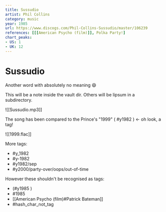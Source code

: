 ```yaml
---
title: Sussudio
artist: Phil Collins
category: music
year: 1985
url: https://www.discogs.com/Phil-Collins-Sussudio/master/106239
references: [[[American Psycho (film)]], Polka Party!]
chart_peaks:
- US: 1
- UK: 12
---
```

# Sussudio

Another word with absolutely no meaning 😄

This will be a note inside the vault dir.  Others will be lipsum in a subdirectory.

![[Sussudio.mp3]]

The song has been compared to the Prince's "1999" ( #y1982 ) <- oh look, a tag!

![[1999.flac]]

More tags:
- #y_1982
- #y-1982
- #y1982/sep
- #y2000/party-over/oops/out-of-time

However these shouldn't be recognised as tags:
- (#y1985 )
- #1985
- [[American Psycho (film)#Patrick Bateman]]
- \#hash_char_not_tag
